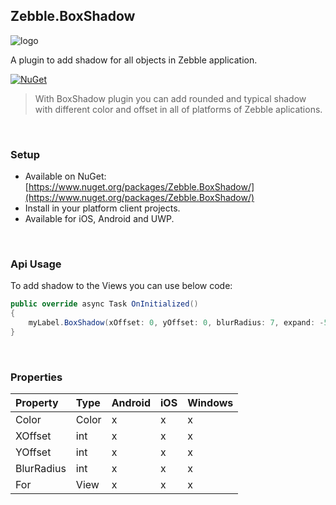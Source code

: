 ﻿[logo]: https://raw.githubusercontent.com/Geeksltd/Zebble.BoxShadow/master/icon.png "Zebble.BoxShadow"


## Zebble.BoxShadow

![logo]

A plugin to add shadow for all objects in Zebble application.


[![NuGet](https://img.shields.io/nuget/v/Zebble.BoxShadow.svg?label=NuGet)](https://www.nuget.org/packages/Zebble.BoxShadow/)

> With BoxShadow plugin you can add rounded and typical shadow with different color and offset in all of platforms of Zebble aplications.

<br>


### Setup
* Available on NuGet: [https://www.nuget.org/packages/Zebble.BoxShadow/](https://www.nuget.org/packages/Zebble.BoxShadow/)
* Install in your platform client projects.
* Available for iOS, Android and UWP.
<br>


### Api Usage
To add shadow to the Views you can use below code:
```csharp
public override async Task OnInitialized()
{
	myLabel.BoxShadow(xOffset: 0, yOffset: 0, blurRadius: 7, expand: -5, color: Colors.DarkGray);	
}
```

<br>

### Properties
| Property     | Type         | Android | iOS | Windows |
| :----------- | :----------- | :------ | :-- | :------ |
| Color           | Color          | x       | x   | x       |
| XOffset           | int          | x       | x   | x       |
| YOffset           | int          | x       | x   | x       |
| BlurRadius | int | x       | x   | x       |
| For | View | x       | x   | x       |

